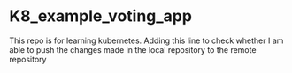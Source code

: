 # K8_example_voting_app

This repo is for learning kubernetes. 
Adding this line to check whether I am able to push the changes made in the local repository to the remote repository 
